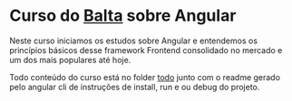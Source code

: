 # Curso do [Balta](https://balta.io) sobre Angular

Neste curso iniciamos os estudos sobre Angular e entendemos os princípios básicos desse framework Frontend consolidado no mercado e um dos mais populares até hoje.

Todo conteúdo do curso está no folder [todo](https://github.com/LukeDaniel16/Comecando-com-Angular/tree/master/todo) junto com o readme gerado pelo angular cli de instruções de install, run e ou debug do projeto.
